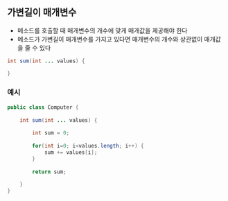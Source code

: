 ## 가변길이 매개변수
- 메소드를 호출할 때 매개변수의 개수에 맞게 매개값을 제공해야 한다
- 메소드가 가변길이 매개변수를 가지고 있다면 매개변수의 개수와 상관없이 매개값을 줄 수 있다
```java
int sum(int ... values) {

}
```

### 예시
```java
public class Computer {
	
	int sum(int ... values) {
		
		int sum = 0;
		
		for(int i=0; i<values.length; i++) {
			sum += values[i];
		}
		
		return sum;
		
	}
}
```